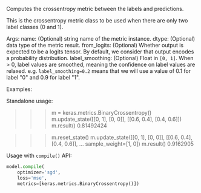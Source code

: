 Computes the crossentropy metric between the labels and predictions.

This is the crossentropy metric class to be used when there are only two
label classes (0 and 1).

Args:
    name: (Optional) string name of the metric instance.
    dtype: (Optional) data type of the metric result.
    from_logits: (Optional) Whether output is expected
        to be a logits tensor. By default, we consider
        that output encodes a probability distribution.
    label_smoothing: (Optional) Float in `[0, 1]`.
        When > 0, label values are smoothed,
        meaning the confidence on label values are relaxed.
        e.g. `label_smoothing=0.2` means that we will use
        a value of 0.1 for label "0" and 0.9 for label "1".

Examples:

Standalone usage:

>>> m = keras.metrics.BinaryCrossentropy()
>>> m.update_state([[0, 1], [0, 0]], [[0.6, 0.4], [0.4, 0.6]])
>>> m.result()
0.81492424

>>> m.reset_state()
>>> m.update_state([[0, 1], [0, 0]], [[0.6, 0.4], [0.4, 0.6]],
...                sample_weight=[1, 0])
>>> m.result()
0.9162905

Usage with `compile()` API:

```python
model.compile(
    optimizer='sgd',
    loss='mse',
    metrics=[keras.metrics.BinaryCrossentropy()])
```
